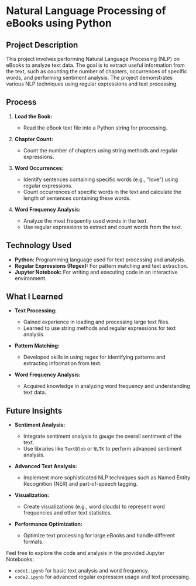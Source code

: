 # Natural Language Processing of eBooks using Python

## Project Description

This project involves performing Natural Language Processing (NLP) on eBooks to analyze text data. The goal is to extract useful information from the text, such as counting the number of chapters, occurrences of specific words, and performing sentiment analysis. The project demonstrates various NLP techniques using regular expressions and text processing.

## Process

1. **Load the Book:**
   - Read the eBook text file into a Python string for processing.

2. **Chapter Count:**
   - Count the number of chapters using string methods and regular expressions.

3. **Word Occurrences:**
   - Identify sentences containing specific words (e.g., "love") using regular expressions.
   - Count occurrences of specific words in the text and calculate the length of sentences containing these words.

4. **Word Frequency Analysis:**
   - Analyze the most frequently used words in the text.
   - Use regular expressions to extract and count words from the text.

## Technology Used

- **Python:** Programming language used for text processing and analysis.
- **Regular Expressions (Regex):** For pattern matching and text extraction.
- **Jupyter Notebook:** For writing and executing code in an interactive environment.

## What I Learned

- **Text Processing:**
  - Gained experience in loading and processing large text files.
  - Learned to use string methods and regular expressions for text analysis.

- **Pattern Matching:**
  - Developed skills in using regex for identifying patterns and extracting information from text.

- **Word Frequency Analysis:**
  - Acquired knowledge in analyzing word frequency and understanding text data.

## Future Insights

- **Sentiment Analysis:**
  - Integrate sentiment analysis to gauge the overall sentiment of the text.
  - Use libraries like `TextBlob` or `NLTK` to perform advanced sentiment analysis.

- **Advanced Text Analysis:**
  - Implement more sophisticated NLP techniques such as Named Entity Recognition (NER) and part-of-speech tagging.

- **Visualization:**
  - Create visualizations (e.g., word clouds) to represent word frequencies and other text statistics.

- **Performance Optimization:**
  - Optimize text processing for large eBooks and handle different formats.

Feel free to explore the code and analysis in the provided Jupyter Notebooks:
- `code1.ipynb` for basic text analysis and word frequency.
- `code2.ipynb` for advanced regular expression usage and text processing.